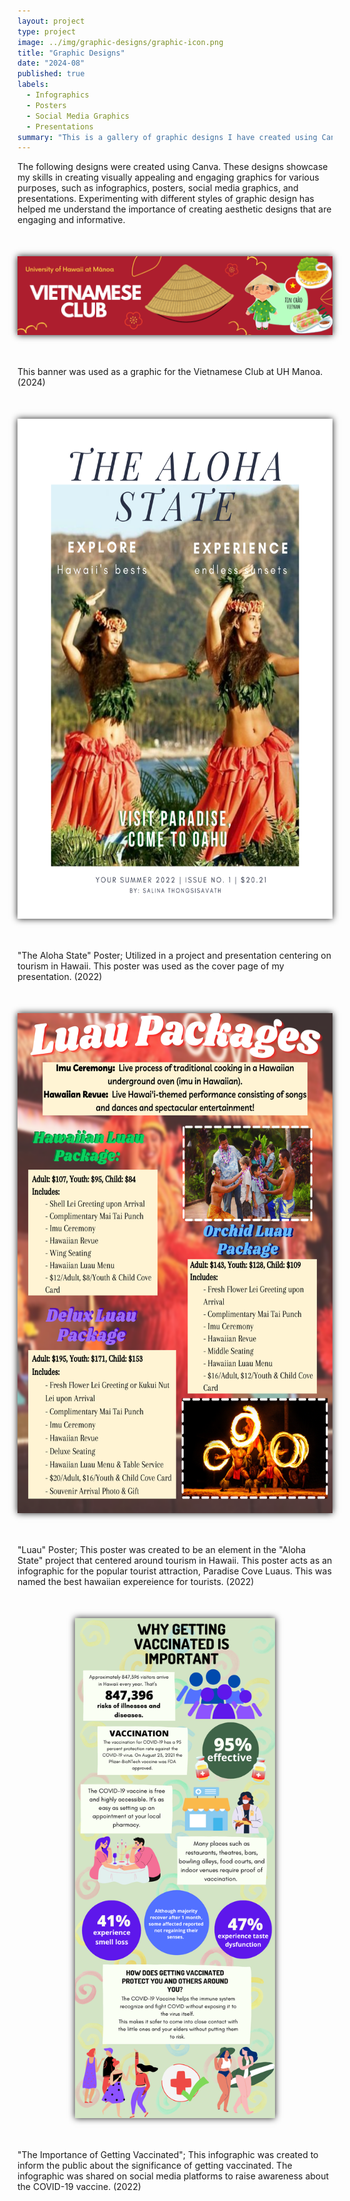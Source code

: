 ```yaml
---
layout: project
type: project
image: ../img/graphic-designs/graphic-icon.png
title: "Graphic Designs"
date: "2024-08"
published: true
labels:
  - Infographics 
  - Posters
  - Social Media Graphics
  - Presentations
summary: "This is a gallery of graphic designs I have created using Canva. These designs showcase my skills in creating visually appealing and engaging graphics for various purposes."
---
```


The following designs were created using Canva. These designs showcase my skills in creating visually appealing and engaging graphics for various purposes, such as infographics, posters, social media graphics, and presentations. Experimenting with different styles of graphic design has helped me understand the importance of creating aesthetic designs that are engaging and informative.

<img src="../img/graphic-designs/viet_clubBanner.png" style="margin: 50px auto; display: block; box-shadow: 0 0 10px; width: auto;" alt="picture">
<div class="text-center p-4"> This banner was used as a graphic for the Vietnamese Club at UH Manoa. (2024) </div>

<img src="../img/graphic-designs/alohaState.png" width="800px" height="800px" style="margin: 50px auto; display: block; box-shadow: 0 0 10px; width: auto;" alt="picture">
<div class="text-center p-4"> "The Aloha State" Poster; Utilized in a project and presentation centering on tourism in Hawaii. This poster was used as the cover page of my presentation. (2022) </div>


<img src="../img/graphic-designs/luau.png" width="800px" height="800px" style="margin: 50px auto; display: block; box-shadow: 0 0 10px; width: auto;" alt="picture">
<div class="text-center p-4"> "Luau" Poster; This poster was created to be an element in the "Aloha State" project that centered around tourism in Hawaii. This poster acts as an infographic for the popular tourist attraction, Paradise Cove Luaus. This was named the best hawaiian expereience for tourists. (2022) </div>

<img src="../img/graphic-designs/vaxInfographic.png" width="800px" height="800px" style="margin: 50px auto; display: block; box-shadow: 0 0 10px; width: auto;" alt="picture">
<div class="text-center p-4"> "The Importance of Getting Vaccinated"; This infographic was created to inform the public about the significance of getting vaccinated. The infographic was shared on social media platforms to raise awareness about the COVID-19 vaccine. (2022) </div>


